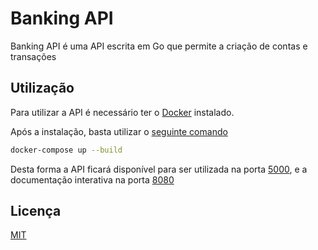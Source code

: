 # Banking API
Banking API é uma API escrita em Go que permite a criação de contas e transações

## Utilização
Para utilizar a API é necessário ter o [Docker](https://docs.docker.com/get-docker/) instalado.

Após a instalação, basta utilizar o [seguinte comando](https://docs.docker.com/compose/reference/up/)

```bash
docker-compose up --build
```
Desta forma a API ficará disponível para ser utilizada na porta [5000](http://localhost:5000), e a documentação interativa na porta [8080](http://localhost:8080)

## Licença
[MIT](https://choosealicense.com/licenses/mit/)
